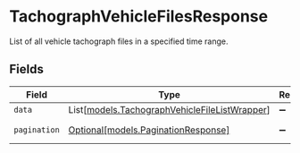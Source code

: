 # TachographVehicleFilesResponse

List of all vehicle tachograph files in a specified time range.


## Fields

| Field                                                                                          | Type                                                                                           | Required                                                                                       | Description                                                                                    |
| ---------------------------------------------------------------------------------------------- | ---------------------------------------------------------------------------------------------- | ---------------------------------------------------------------------------------------------- | ---------------------------------------------------------------------------------------------- |
| `data`                                                                                         | List[[models.TachographVehicleFileListWrapper](../models/tachographvehiclefilelistwrapper.md)] | :heavy_minus_sign:                                                                             | N/A                                                                                            |
| `pagination`                                                                                   | [Optional[models.PaginationResponse]](../models/paginationresponse.md)                         | :heavy_minus_sign:                                                                             | Pagination parameters.                                                                         |